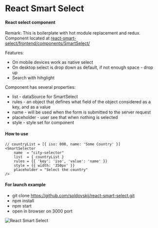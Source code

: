 # React Smart Select
#### React select component

Remark:
This is boilerplate with hot module replacement and redux.
Component located at [react-smart-select/frontend/components/SmartSelect/](https://github.com/soldovskij/react-smart-select/tree/master/frontend/components/SmartSelect)


Features:
- On mobile devices work as native select
- On desktop select is drop down as default, if not enough space - drop up
- Search with hihglight
 
Component has several properties:
- list - dataSource for SmartSelect 
- rules - an object that defines what field of the object considered as a key, and as a value
- name - will be used when the form is submitted to the server request
- placeholder - user see that when nothing is selected
- style - style set for component 

#### How to use
    // countryList = [{ iso: 000, name: 'Some Country' }]
    <SmartSelector
        name  = "city-selector"
        list  = { countryList }
        rules = {{ 'key': 'iso', 'value': 'name' }}
        style = {{ width: '350px' }}
        placeholder = "Select the country"
    />
    
#### For launch example
- git clone https://github.com/soldovskij/react-smart-select.git
- npm install
- npm start
- open in browser on 3000 port

![React Smart Select](https://image.ibb.co/jEfFVa/react_smart_select.png)
